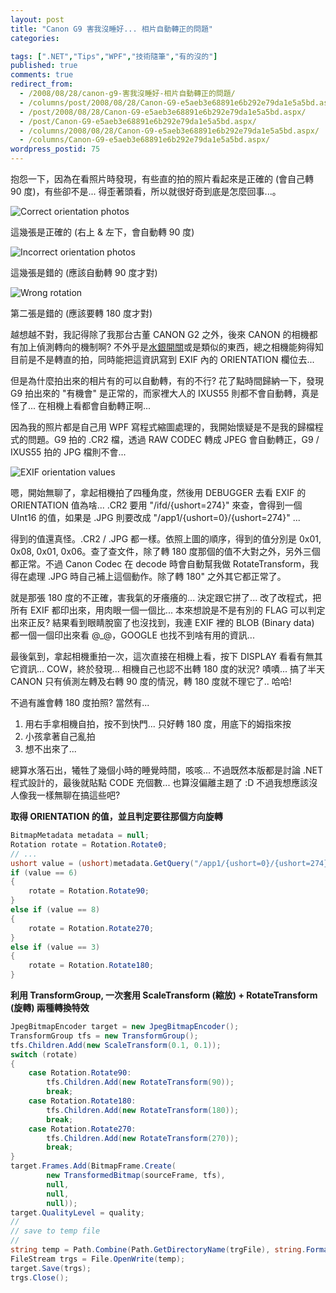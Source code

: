 ```yaml
---
layout: post
title: "Canon G9 害我沒睡好... 相片自動轉正的問題"
categories:

tags: [".NET","Tips","WPF","技術隨筆","有的沒的"]
published: true
comments: true
redirect_from:
  - /2008/08/28/canon-g9-害我沒睡好-相片自動轉正的問題/
  - /columns/post/2008/08/28/Canon-G9-e5aeb3e68891e6b292e79da1e5a5bd.aspx/
  - /post/2008/08/28/Canon-G9-e5aeb3e68891e6b292e79da1e5a5bd.aspx/
  - /post/Canon-G9-e5aeb3e68891e6b292e79da1e5a5bd.aspx/
  - /columns/2008/08/28/Canon-G9-e5aeb3e68891e6b292e79da1e5a5bd.aspx/
  - /columns/Canon-G9-e5aeb3e68891e6b292e79da1e5a5bd.aspx/
wordpress_postid: 75
---
```


抱怨一下，因為在看照片時發現，有些直的拍的照片看起來是正確的 (會自己轉 90 度)，有些卻不是... 得歪著頭看，所以就很好奇到底是怎麼回事...。

![Correct orientation photos](/wp-content/be-files/WindowsLiveWriter/CanonG9_299C/image_12.png)

這幾張是正確的 (右上 & 左下，會自動轉 90 度)

![Incorrect orientation photos](/wp-content/be-files/WindowsLiveWriter/CanonG9_299C/image_11.png)

這幾張是錯的 (應該自動轉 90 度才對)

![Wrong rotation](/wp-content/be-files/WindowsLiveWriter/CanonG9_299C/image_10.png)

第二張是錯的 (應該要轉 180 度才對)

越想越不對，我記得除了我那台古董 CANON G2 之外，後來 CANON 的相機都有加上偵測轉向的機制啊? 不外乎是[水銀開關](http://zh.wikipedia.org/w/index.php?title=%E6%B0%B4%E9%8A%80%E9%96%8B%E9%97%9C&variant=zh-tw)或是類似的東西，總之相機能夠得知目前是不是轉直的拍，同時能把這資訊寫到 EXIF 內的 ORIENTATION 欄位去...

但是為什麼拍出來的相片有的可以自動轉，有的不行? 花了點時間歸納一下，發現 G9 拍出來的 "有機會" 是正常的，而家裡大人的 IXUS55 則都不會自動轉，真是怪了... 在相機上看都會自動轉正啊...

因為我的照片都是自己用 WPF 寫程式縮圖處理的，我開始懷疑是不是我的歸檔程式的問題。G9 拍的 .CR2 檔，透過 RAW CODEC 轉成 JPEG 會自動轉正，G9 / IXUS55 拍的 JPG 檔則不會...

![EXIF orientation values](/wp-content/be-files/WindowsLiveWriter/CanonG9_299C/image_9.png)

嗯，開始無聊了，拿起相機拍了四種角度，然後用 DEBUGGER 去看 EXIF 的 ORIENTATION 值為啥... .CR2 要用 "/ifd/{ushort=274}" 來查，會得到一個 UInt16 的值，如果是 .JPG 則要改成 "/app1/{ushort=0}/{ushort=274}" ...

得到的值還真怪。.CR2 / .JPG 都一樣。依照上圖的順序，得到的值分別是 0x01, 0x08, 0x01, 0x06。查了查文件，除了轉 180 度那個的值不大對之外，另外三個都正常。不過 Canon Codec 在 decode 時會自動幫我做 RotateTransform，我得在處理 .JPG 時自己補上這個動作。除了轉 180" 之外其它都正常了。

就是那張 180 度的不正確，害我氣的牙癢癢的... 決定跟它拼了... 改了改程式，把所有 EXIF 都印出來，用肉眼一個一個比... 本來想說是不是有別的 FLAG 可以判定出來正反? 結果看到眼睛脫窗了也沒找到，我連 EXIF 裡的 BLOB (Binary data) 都一個一個印出來看 @_@，GOOGLE 也找不到啥有用的資訊...

最後氣到，拿起相機重拍一次，這次直接在相機上看，按下 DISPLAY 看看有無其它資訊... COW，終於發現... 相機自己也認不出轉 180 度的狀況? 嘖嘖... 搞了半天 CANON 只有偵測左轉及右轉 90 度的情況，轉 180 度就不理它了.. 哈哈!

不過有誰會轉 180 度拍照? 當然有...

1. 用右手拿相機自拍，按不到快門... 只好轉 180 度，用底下的姆指來按
2. 小孩拿著自己亂拍
3. 想不出來了...

總算水落石出，犧牲了幾個小時的睡覺時間，咳咳... 不過既然本版都是討論 .NET 程式設計的，最後就貼點 CODE 充個數... 也算沒偏離主題了 :D 不過我想應該沒人像我一樣無聊在搞這些吧?

**取得 ORIENTATION 的值，並且判定要往那個方向旋轉**

```csharp
BitmapMetadata metadata = null;
Rotation rotate = Rotation.Rotate0;
// ...  
ushort value = (ushort)metadata.GetQuery("/app1/{ushort=0}/{ushort=274}");
if (value == 6)
{
    rotate = Rotation.Rotate90;
}
else if (value == 8)
{
    rotate = Rotation.Rotate270;
}
else if (value == 3)
{
    rotate = Rotation.Rotate180;
}
```

**利用 TransformGroup, 一次套用 ScaleTransform (縮放) + RotateTransform (旋轉) 兩種轉換特效**

```csharp
JpegBitmapEncoder target = new JpegBitmapEncoder();
TransformGroup tfs = new TransformGroup();
tfs.Children.Add(new ScaleTransform(0.1, 0.1));
switch (rotate)
{
    case Rotation.Rotate90:
        tfs.Children.Add(new RotateTransform(90));
        break;
    case Rotation.Rotate180:
        tfs.Children.Add(new RotateTransform(180));
        break;
    case Rotation.Rotate270:
        tfs.Children.Add(new RotateTransform(270));
        break;
}
target.Frames.Add(BitmapFrame.Create(
        new TransformedBitmap(sourceFrame, tfs),
        null,
        null,
        null));
target.QualityLevel = quality;
//
// save to temp file
//
string temp = Path.Combine(Path.GetDirectoryName(trgFile), string.Format("{0:N}.tmp", Guid.NewGuid()));
FileStream trgs = File.OpenWrite(temp);
target.Save(trgs);
trgs.Close();
```
